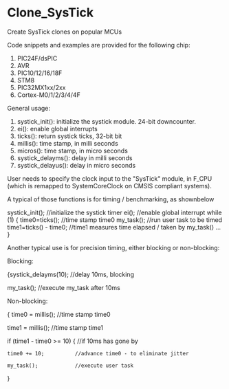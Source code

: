 # Clone_SysTick
Create SysTick clones on popular MCUs

Code snippets and examples are provided for the following chip:
1. PIC24F/dsPIC
2. AVR
3. PIC10/12/16/18F
4. STM8
5. PIC32MX1xx/2xx
6. Cortex-M0/1/2/3/4/4F

General usage:

1. systick_init():     initialize the systick module. 24-bit downcounter.
2. ei():               enable global interrupts
3. ticks():            return systick ticks, 32-bit bit
4. millis():           time stamp, in milli seconds
5. micros():           time stamp, in micro seconds
6. systick_delayms():  delay in milli seconds
7. systick_delayus():  delay in micro seconds

User needs to specify the clock input to the "SysTick" module, in F_CPU (which is remapped to SystemCoreClock on CMSIS compliant systems).

A typical of those functions is for timing / benchmarking, as shownbelow
  

  systick_init();     //initialize the systick timer
  ei();               //enable global interrupt
  while (1) {
    time0=ticks();    //time stamp time0
    my_task();        //run user task to be timed
    time1=ticks() - time0;  //time1 measures time elapsed / taken by my_task()
    ...
  } 

Another typical use is for precision timing, either blocking or non-blocking:

Blocking:
  
  {systick_delayms(10);    //delay 10ms, blocking
  
  my_task();              //execute my_task after 10ms
  
Non-blocking:
  
{  time0 = millis();       //time stamp time0
  
  time1 = millis();       //time stamp time1
  
  if (time1 - time0 >= 10) {    //if 10ms has gone by
  
    time0 += 10;          //advance time0 - to eliminate jitter
    
    my_task();            //execute user task
  
  }
  
    
